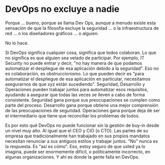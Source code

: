 # DevOps no excluye a nadie

Porque ... bueno, porque se llama Dev Ops, aunque a menudo existe esta sensación de que la filosofía excluye la seguridad ... o la infraestructura de red ... o los diseñadores gráficos ... o alguien.

No lo hace.

Si DevOps significa cualquier cosa, significa que todos colaboran. Lo que no significa es que alguien sea vetado de participar. Por ejemplo, IT Security no puede entrar y decir, "no hay manera de que podamos automatizar el despliegue de esa aplicación debido a la seguridad". Eso no es colaboración, es obstruccionismo. Lo que pueden decir es "para automatizar el despliegue de esa aplicación en particular, necesitamos asegurarnos de que xyz están sucediendo". Seguridad, Desarrollo y Operaciones pueden trabajar juntos para automatizar esos requisitos, ayudando a asegurar que todas las veces se lleven a cabo de forma consistente. Seguridad gana porque sus preocupaciones se cumplen como parte del proceso. Desarrollo gana porque obtiene una mejor comprensión de las preocupaciones de seguridad. Operaciones gana porque deja de ser el intermediario que tiene que reconciliar los problemas de todos.

Es por esto qué DevOps no puede funcionar sin la gestión de buy-in desde un nivel muy alto. Al igual que el CEO y CIO (o CTO). Las partes de su empresa que tradicionalmente han trabajado en sus propios mandatos necesitan renunciar a sus antiguos estilos y trabajar juntos. "No" nunca es la respuesta. Es "así es cómo". Eso, estoy seguro de que usted ya lo imagina, puede ser enormemente difícil, o políticamente incorrecto, en algunas organizaciones. Y ahí es donde la gente falla en DevOps.
